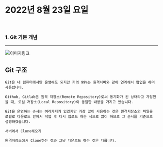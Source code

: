 # 2022년 8월 23일 요일
<br>

### 1. Git 기본 개념
---

![이미지링크](https://t1.daumcdn.net/cfile/tistory/993CCF4B5F17C75211)

## Git 구조

    Git은 내 컴퓨터에서만 운영해도 되지만 거의 99%는 원격서버와 같이 연계해서 협업을 하며 사용합니다. 

    Github, Gitlab은 원격 저장소(Remote Repository)로써 동기화가 된 상태라고 가정했을 때, 로컬 저장소(Local Repository)와 동일한 내용을 가지고 있습니다. 

    Git을 운영하는 순서는 여러가지가 있겠지만 가장 많이 사용하는 것은 원격저장소의 파일을 로컬로 다운로드 받아서 작업 후 다시 업로드 하는 식으로 많이 하므로 그 순서를 기준으로 설명하겠습니다. 

    서버에서 Clone해오기

    원격저장소에서 Clone하는 것과 그냥 다운로드 하는 것은 다릅니다. 